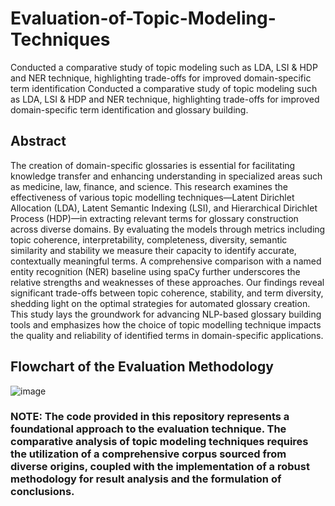 # Evaluation-of-Topic-Modeling-Techniques
Conducted a comparative study of topic modeling such as LDA, LSI &amp; HDP and NER technique, highlighting  trade-offs for improved domain-specific term identification Conducted a comparative study of topic modeling such as LDA, LSI & HDP and NER technique, highlighting trade-offs for improved domain-specific term identification and glossary building. 

## Abstract 
The creation of domain-specific glossaries is essential for facilitating knowledge transfer and enhancing understanding in specialized areas such as medicine, law, finance, and science. This research examines the effectiveness of various topic modelling techniques—Latent Dirichlet Allocation (LDA), Latent Semantic Indexing (LSI), and Hierarchical Dirichlet Process (HDP)—in extracting relevant terms for glossary construction across diverse domains. By evaluating the models through metrics including topic coherence, interpretability, completeness, diversity, semantic similarity and stability we measure their capacity to identify accurate, contextually meaningful terms. A comprehensive comparison with a named entity recognition (NER) baseline using spaCy further underscores the relative strengths and weaknesses of these approaches. Our findings reveal significant trade-offs between topic coherence, stability, and term diversity, shedding light on the optimal strategies for automated glossary creation. This study lays the groundwork for advancing NLP-based glossary building tools and emphasizes how the choice of topic modelling technique impacts the quality and reliability of identified terms in domain-specific applications.

## Flowchart of the Evaluation Methodology
![image](https://github.com/user-attachments/assets/5d395a02-16e9-432e-9bfb-ce617e83e758)

### NOTE: The code provided in this repository represents a foundational approach to the evaluation technique. The comparative analysis of topic modeling techniques requires the utilization of a comprehensive corpus sourced from diverse origins, coupled with the implementation of a robust methodology for result analysis and the formulation of conclusions.
